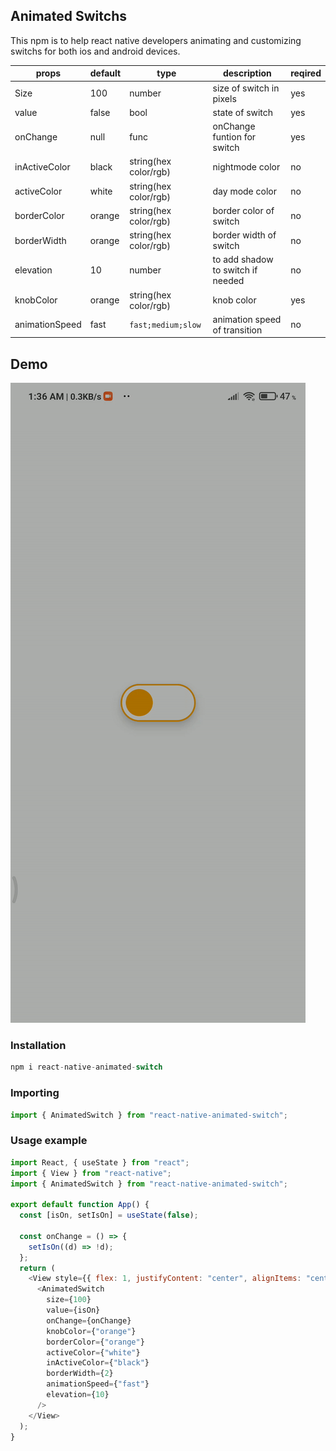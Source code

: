 ## Animated Switchs

This npm is to help react native developers animating and customizing switchs for both ios and android devices.

| **props**      | **default** | **type**              | **description**                   | **reqired** |
| -------------- | ----------- | --------------------- | --------------------------------- | ----------- |
| Size           | 100         | number                | size of switch in pixels          | yes         |
| value          | false       | bool                  | state of switch                   | yes         |
| onChange       | null        | func                  | onChange funtion for switch       | yes         |
| inActiveColor  | black       | string(hex color/rgb) | nightmode color                   | no          |
| activeColor    | white       | string(hex color/rgb) | day mode color                    | no          |
| borderColor    | orange      | string(hex color/rgb) | border color of switch            | no          |
| borderWidth    | orange      | string(hex color/rgb) | border width of switch            | no          |
| elevation      | 10          | number                | to add shadow to switch if needed | no          |
| knobColor      | orange      | string(hex color/rgb) | knob color                        | yes         |
| animationSpeed | fast        | `fast;medium;slow`    | animation speed of transition     | no          |

## Demo

![demo](https://raw.githubusercontent.com/vijaydemonz/AnimatedSwitchs/AnimatedSwitches/demo.gif)

### Installation

```javascript
npm i react-native-animated-switch
```

### Importing

```javascript
import { AnimatedSwitch } from "react-native-animated-switch";
```

### Usage example

```javascript
import React, { useState } from "react";
import { View } from "react-native";
import { AnimatedSwitch } from "react-native-animated-switch";

export default function App() {
  const [isOn, setIsOn] = useState(false);

  const onChange = () => {
    setIsOn((d) => !d);
  };
  return (
    <View style={{ flex: 1, justifyContent: "center", alignItems: "center" }}>
      <AnimatedSwitch
        size={100}
        value={isOn}
        onChange={onChange}
        knobColor={"orange"}
        borderColor={"orange"}
        activeColor={"white"}
        inActiveColor={"black"}
        borderWidth={2}
        animationSpeed={"fast"}
        elevation={10}
      />
    </View>
  );
}
```
